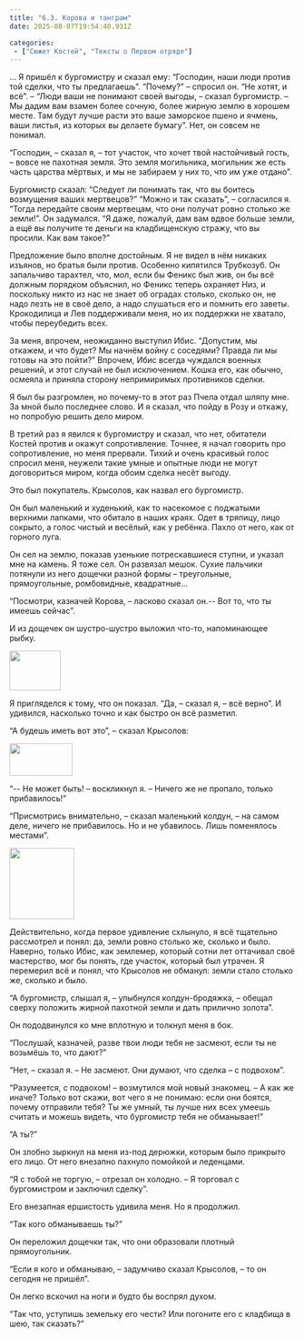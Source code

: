 ```yaml
---
title: "6.3. Корова и танграм"
date: 2025-08-07T19:54:40.931Z

categories:
 - ["Сюжет Костей", "Тексты о Первом отряде"]
---
```


… Я пришёл к бургомистру и сказал ему: “Господин, наши люди против той
сделки, что ты предлагаешь”. “Почему?” – спросил он. “Не хотят, и всё”.
– “Люди ваши не понимают своей выгоды, – сказал бургомистр. – Мы дадим
вам взамен более сочную, более жирную землю в хорошем месте. Там будут
лучше расти это ваше заморское пшено и ячмень, ваши листья, из которых
вы делаете бумагу”. Нет, он совсем не понимал.

“Господин, – сказал я, – тот участок, что хочет твой настойчивый гость,
– вовсе не пахотная земля. Это земля могильника, могильник же есть часть
царства мёртвых, и мы не забираем у них то, что им уже отдано”.

Бургомистр сказал: “Следует ли понимать так, что вы боитесь возмущения
ваших мертвецов?” “Можно и так сказать”, – согласился я. “Тогда
передайте своим мертвецам, что они получат ровно столько же земли!”. Он
задумался. “Я даже, пожалуй, дам вам вдвое больше земли, а ещё вы
получите те деньги на кладбищенскую стражу, что вы просили. Как вам
такое?”

Предложение было вполне достойным. Я не видел в нём никаких изъянов, но
братья были против. Особенно кипятился Трубкозуб. Он запальчиво
тарахтел, что, мол, если бы Феникс был жив, он бы всё должным порядком
объяснил, но Феникс теперь охраняет Низ, и поскольку никто из нас не
знает об оградах столько, сколько он, не надо лезть не в своё дело, а
надо слушаться его и помнить его заветы. Крокодилица и Лев поддерживали
меня, но их поддержки не хватало, чтобы переубедить всех.

За меня, впрочем, неожиданно выступил Ибис. “Допустим, мы откажем, и что
будет? Мы начнём войну с соседями? Правда ли мы готовы на это пойти?”
Впрочем, Ибис всегда чуждался военных решений, и этот случай не был
исключением. Кошка его, как обычно, осмеяла и приняла сторону
непримиримых противников сделки.

Я был бы разгромлен, но почему-то в этот раз Пчела отдал шляпу мне. За
мной было последнее слово. И я сказал, что пойду в Розу и откажу, но
попробую решить дело миром.

В третий раз я явился к бургомистру и сказал, что нет, обитатели Костей
против и окажут сопротивление. Точнее, я начал говорить про
сопротивление, но меня прервали. Тихий и очень красивый голос спросил
меня, неужели такие умные и опытные люди не могут договориться миром,
когда обоим сделка несёт выгоду.

Это был покупатель. Крысолов, как назвал его бургомистр.

Он был маленький и худенький, как то насекомое с поджатыми верхними
лапками, что обитало в наших краях. Одет в тряпицу, лицо сокрыто, а
голос чистый и весёлый, как у ребёнка. Пахло от него, как от горного
луга.

Он сел на землю, показав узенькие потрескавшиеся ступни, и указал мне на
камень. Я тоже сел. Он развязал мешок. Сухие пальчики потянули из него
дощечки разной формы – треугольные, прямоугольные, ромбовидные,
квадратные…

“Посмотри, казначей Корова, – ласково сказал он.-- Вот то, что ты имеешь
сейчас”.

И из дощечек он шустро-шустро выложил что-то, напоминающее рыбку.

<img src="source/_posts/Сюжет Костей/Тексты о Первом отряде/attachments/6.3. Корова и танграм/media/image3.png" style="width:0.9375in;height:0.72917in" />

Я пригляделся к тому, что он показал. “Да, – сказал я, – всё верно”. И
удивился, насколько точно и как быстро он всё разметил.

“А будешь иметь вот это”, – сказал Крысолов:

<img src="source/_posts/Сюжет Костей/Тексты о Первом отряде/attachments/6.3. Корова и танграм/media/image1.png" style="width:1.15625in;height:0.59375in" />

“-- Не может быть! – воскликнул я. – Ничего же не пропало, только
прибавилось!”

“Присмотрись внимательно, – сказал маленький колдун, – на самом деле,
ничего не прибавилось. Но и не убавилось. Лишь поменялось местами”.

<img src="source/_posts/Сюжет Костей/Тексты о Первом отряде/attachments/6.3. Корова и танграм/media/image2.png" style="width:1.1875in;height:1.30208in" />

Действительно, когда первое удивление схлынуло, я всё тщательно
рассмотрел и понял: да, земли ровно столько же, сколько и было. Наверно,
только Ибис, как землемер, который сотни лет оттачивал своё мастерство,
мог бы понять, где участок, который был утрачен. Я перемерил всё и
понял, что Крысолов не обманул: земли стало столько же, сколько и было.

“А бургомистр, слышал я, – улыбнулся колдун-бродяжка, – обещал сверху
положить жирной пахотной земли и дать прилично золота”.

Он пододвинулся ко мне вплотную и толкнул меня в бок.

“Послушай, казначей, разве твои люди тебя не засмеют, если ты не
возьмёшь то, что дают?”

“Нет, – сказал я. – Не засмеют. Они думают, что сделка – с подвохом”.

“Разумеется, с подвохом! – возмутился мой новый знакомец. – А как же
иначе? Только вот скажи, вот чего я не понимаю: если они боятся, почему
отправили тебя? Ты же умный, ты лучше них всех умеешь считать и можешь
видеть, что бургомистр тебя не обманывает!”

“А ты?”

Он злобно зыркнул на меня из-под дерюжки, которым было прикрыто его
лицо. От него внезапно пахнуло помойкой и леденцами.

“Я с тобой не торгую, – отрезал он холодно. – Я торговал с бургомистром
и заключил сделку”.

Его внезапная ершистость удивила меня. Но я продолжил.

“Так кого обманываешь ты?”

Он переложил дощечки так, что они образовали плотный прямоугольник.

“Если я кого и обманываю, – задумчиво сказал Крысолов, – то он сегодня
не пришёл”.

Он легко вскочил на ноги и будто бы воспрял духом.

“Так что, уступишь земельку его чести? Или погоните его с кладбища в
шею, так сказать?”
